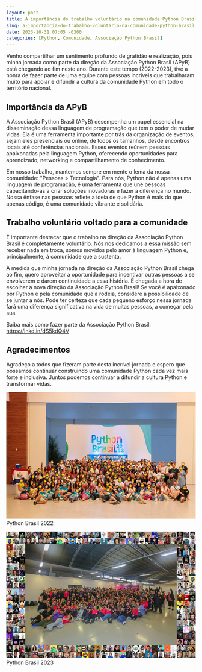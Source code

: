 ```yaml
---
layout: post
title: A importância do trabalho voluntário na comunidade Python Brasil
slug: a-importancia-do-trabalho-voluntario-na-comunidade-python-brasil
date: 2023-10-31 07:05 -0300
categories: [Python, Comunidade, Associação Python Brasil]
---
```


Venho compartilhar um sentimento profundo de gratidão e realização, pois minha jornada como parte da direção da Associação Python Brasil (APyB) está chegando ao fim neste ano. Durante este tempo (2022-2023), tive a honra de fazer parte de uma equipe com pessoas incríveis que trabalharam muito para apoiar e difundir a cultura da comunidade Python em todo o território nacional.

## Importância da APyB

A Associação Python Brasil (APyB) desempenha um papel essencial na disseminação dessa linguagem de programação que tem o poder de mudar vidas. Ela é uma ferramenta importante por trás da organização de eventos, sejam eles presenciais ou online, de todos os tamanhos, desde encontros locais até conferências nacionais. Esses eventos reúnem pessoas apaixonadas pela linguagem Python, oferecendo oportunidades para aprendizado, networking e compartilhamento de conhecimento.

Em nosso trabalho, mantemos sempre em mente o lema da nossa comunidade: "Pessoas > Tecnologia". Para nós, Python não é apenas uma linguagem de programação, é uma ferramenta que une pessoas capacitando-as a criar soluções inovadoras e fazer a diferença no mundo. Nossa ênfase nas pessoas reflete a ideia de que Python é mais do que apenas código, é uma comunidade vibrante e solidária.

## Trabalho voluntário voltado para a comunidade

É importante destacar que o trabalho na direção da Associação Python Brasil é completamente voluntário. Nós nos dedicamos a essa missão sem receber nada em troca, somos movidos pelo amor à linguagem Python e, principalmente, à comunidade que a sustenta.

À medida que minha jornada na direção da Associação Python Brasil chega ao fim, quero aproveitar a oportunidade para incentivar outras pessoas a se envolverem e darem continuidade a essa história. É chegada a hora de escolher a nova direção da Associação Python Brasil! Se você é apaixonado por Python e pela comunidade que a rodeia, considere a possibilidade de se juntar a nós. Pode ter certeza que cada pequeno esforço nessa jornada fará uma diferença significativa na vida de muitas pessoas, a começar pela sua.

Saiba mais como fazer parte da Associação Python Brasil: https://lnkd.in/dS5kdQ4V

## Agradecimentos

Agradeço a todos que fizeram parte desta incrível jornada e espero que possamos continuar construindo uma comunidade Python cada vez mais forte e inclusiva. Juntos podemos continuar a difundir a cultura Python e transformar vidas.

![Python Brasil 2022](/assets/pybr2022.jpg)
Python Brasil 2022

![Python Brasil 2023](/assets/pybr2023.jpg)
Python Brasil 2023